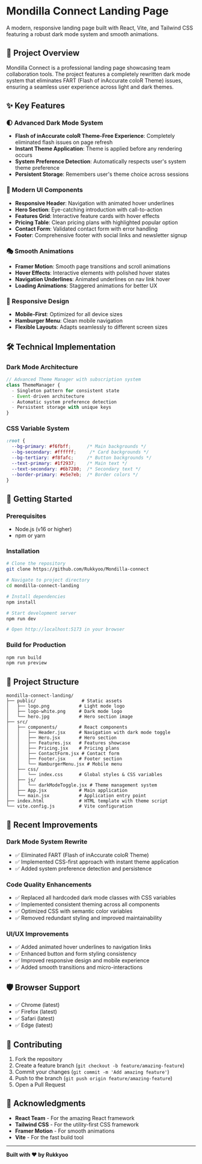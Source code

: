 # Mondilla Connect Landing Page

A modern, responsive landing page built with React, Vite, and Tailwind CSS featuring a robust dark mode system and smooth animations.

## 🚀 Project Overview

Mondilla Connect is a professional landing page showcasing team collaboration tools. The project features a completely rewritten dark mode system that eliminates FART (Flash of inAccurate coloR Theme) issues, ensuring a seamless user experience across light and dark themes.

## ✨ Key Features

### 🌓 Advanced Dark Mode System
- **Flash of inAccurate coloR Theme-Free Experience**: Completely eliminated flash issues on page refresh
- **Instant Theme Application**: Theme is applied before any rendering occurs
- **System Preference Detection**: Automatically respects user's system theme preference
- **Persistent Storage**: Remembers user's theme choice across sessions

### 🎨 Modern UI Components
- **Responsive Header**: Navigation with animated hover underlines
- **Hero Section**: Eye-catching introduction with call-to-action
- **Features Grid**: Interactive feature cards with hover effects
- **Pricing Table**: Clean pricing plans with highlighted popular option
- **Contact Form**: Validated contact form with error handling
- **Footer**: Comprehensive footer with social links and newsletter signup

### 🎭 Smooth Animations
- **Framer Motion**: Smooth page transitions and scroll animations
- **Hover Effects**: Interactive elements with polished hover states
- **Navigation Underlines**: Animated underlines on nav link hover
- **Loading Animations**: Staggered animations for better UX

### 📱 Responsive Design
- **Mobile-First**: Optimized for all device sizes
- **Hamburger Menu**: Clean mobile navigation
- **Flexible Layouts**: Adapts seamlessly to different screen sizes

## 🛠️ Technical Implementation

### Dark Mode Architecture
```javascript
// Advanced Theme Manager with subscription system
class ThemeManager {
  - Singleton pattern for consistent state
  - Event-driven architecture
  - Automatic system preference detection
  - Persistent storage with unique keys
}
```

### CSS Variable System
```css
:root {
  --bg-primary: #f6fbff;      /* Main backgrounds */
  --bg-secondary: #ffffff;     /* Card backgrounds */
  --bg-tertiary: #f8fafc;     /* Button backgrounds */
  --text-primary: #1f2937;    /* Main text */
  --text-secondary: #6b7280;  /* Secondary text */
  --border-primary: #e5e7eb;  /* Border colors */
}
```

## 🚀 Getting Started

### Prerequisites
- Node.js (v16 or higher)
- npm or yarn

### Installation
```bash
# Clone the repository
git clone https://github.com/Rukkyoo/Mondilla-connect

# Navigate to project directory
cd mondilla-connect-landing

# Install dependencies
npm install

# Start development server
npm run dev

# Open http://localhost:5173 in your browser
```

### Build for Production
```bash
npm run build
npm run preview
```

## 📁 Project Structure

```
mondilla-connect-landing/
├── public/                 # Static assets
│   ├── logo.png           # Light mode logo
│   ├── logo-white.png     # Dark mode logo
│   └── hero.jpg           # Hero section image
├── src/
│   ├── components/        # React components
│   │   ├── Header.jsx     # Navigation with dark mode toggle
│   │   ├── Hero.jsx       # Hero section
│   │   ├── Features.jsx   # Features showcase
│   │   ├── Pricing.jsx    # Pricing plans
│   │   ├── ContactForm.jsx # Contact form
│   │   ├── Footer.jsx     # Footer section
│   │   └── HamburgerMenu.jsx # Mobile menu
│   ├── css/
│   │   └── index.css      # Global styles & CSS variables
│   ├── js/
│   │   └── darkModeToggle.jsx # Theme management system
│   ├── App.jsx            # Main application
│   └── main.jsx           # Application entry point
├── index.html             # HTML template with theme script
└── vite.config.js         # Vite configuration
```

## 🎯 Recent Improvements

### Dark Mode System Rewrite
- ✅ Eliminated FART (Flash of inAccurate coloR Theme)
- ✅ Implemented CSS-first approach with instant theme application
- ✅ Added system preference detection and persistence

### Code Quality Enhancements
- ✅ Replaced all hardcoded dark mode classes with CSS variables
- ✅ Implemented consistent theming across all components
- ✅ Optimized CSS with semantic color variables
- ✅ Removed redundant styling and improved maintainability

### UI/UX Improvements
- ✅ Added animated hover underlines to navigation links
- ✅ Enhanced button and form styling consistency
- ✅ Improved responsive design and mobile experience
- ✅ Added smooth transitions and micro-interactions

## 🛡️ Browser Support

- ✅ Chrome (latest)
- ✅ Firefox (latest)
- ✅ Safari (latest)
- ✅ Edge (latest)

## 🤝 Contributing

1. Fork the repository
2. Create a feature branch (`git checkout -b feature/amazing-feature`)
3. Commit your changes (`git commit -m 'Add amazing feature'`)
4. Push to the branch (`git push origin feature/amazing-feature`)
5. Open a Pull Request


## 🙏 Acknowledgments

- **React Team** - For the amazing React framework
- **Tailwind CSS** - For the utility-first CSS framework
- **Framer Motion** - For smooth animations
- **Vite** - For the fast build tool

---

**Built with ❤️ by Rukkyoo**
